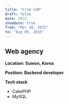 ```yaml
---
title: "Crim C&M"
draft: false
date: 2015
showDate: true
from: "Mar 18, 2015"
to: "Aug 05, 2015"
---
```


## Web agency

**Location: Suwon, Korea**

**Position: Backend developer**

**Tech stack**

- CakePHP
- MySQL
